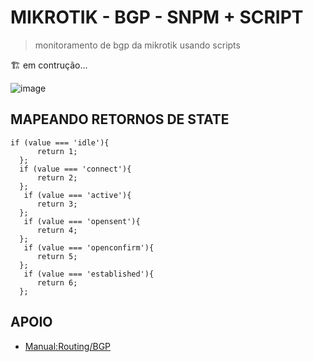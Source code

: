 # MIKROTIK - BGP - SNPM + SCRIPT

> monitoramento de bgp da mikrotik usando scripts

🏗️ em contrução...

![image](https://user-images.githubusercontent.com/23584038/147112715-7ca5470a-de49-4ab8-990a-6f492a9bfda8.png)

## MAPEANDO RETORNOS DE STATE

```JS
if (value === 'idle'){
      return 1;
  };
  if (value === 'connect'){
      return 2;
  };
   if (value === 'active'){
      return 3;
  };
   if (value === 'opensent'){
      return 4;
  };
   if (value === 'openconfirm'){
      return 5;
  };
   if (value === 'established'){
      return 6;
  };
```

## APOIO

* [Manual:Routing/BGP](https://wiki.mikrotik.com/wiki/Manual:Routing/BGP)
